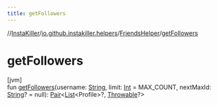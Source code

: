 ```yaml
---
title: getFollowers
---
```

//[InstaKiller](../../../index.html)/[io.github.instakiller.helpers](../index.html)/[FriendsHelper](index.html)/[getFollowers](get-followers.html)



# getFollowers



[jvm]\
fun [getFollowers](get-followers.html)(username: [String](https://kotlinlang.org/api/latest/jvm/stdlib/kotlin/-string/index.html), limit: [Int](https://kotlinlang.org/api/latest/jvm/stdlib/kotlin/-int/index.html) = MAX_COUNT, nextMaxId: [String](https://kotlinlang.org/api/latest/jvm/stdlib/kotlin/-string/index.html)? = null): [Pair](https://kotlinlang.org/api/latest/jvm/stdlib/kotlin/-pair/index.html)&lt;[List](https://kotlinlang.org/api/latest/jvm/stdlib/kotlin.collections/-list/index.html)&lt;Profile&gt;?, [Throwable](https://kotlinlang.org/api/latest/jvm/stdlib/kotlin/-throwable/index.html)?&gt;





